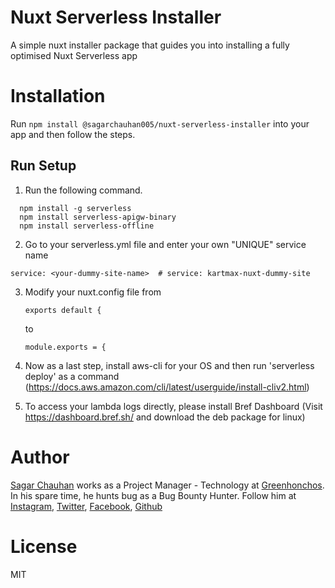 # Nuxt Serverless Installer

A simple nuxt installer package that guides you into installing a fully optimised Nuxt Serverless app

# Installation

Run `npm install @sagarchauhan005/nuxt-serverless-installer` into your app and then follow the steps.

## Run Setup

1. Run the following command.
  ```
    npm install -g serverless
    npm install serverless-apigw-binary
    npm install serverless-offline
  ```

2. Go to your serverless.yml file and enter your own "UNIQUE" service name

```
service: <your-dummy-site-name>  # service: kartmax-nuxt-dummy-site
```
3. Modify your nuxt.config file from 
   ````
   exports default {
   ````
   to
   ````
   module.exports = {
   ````
   
4. Now as a last step, install aws-cli for your OS and then run 'serverless deploy' as a command (https://docs.aws.amazon.com/cli/latest/userguide/install-cliv2.html)
5. To access your lambda logs directly, please install Bref Dashboard (Visit https://dashboard.bref.sh/ and download the deb package for linux)

# Author

[Sagar Chauhan](https://twitter.com/sagarchauhan005) works as a Project Manager - Technology at [Greenhonchos](https://www.greenhonchos.com).
In his spare time, he hunts bug as a Bug Bounty Hunter.
Follow him at [Instagram](https://www.instagram.com/chauhansahab005/), [Twitter](https://twitter.com/chauhansahab005),  [Facebook](https://facebook.com/sagar.chauhan3),
[Github](https://github.com/sagarchauhan005)

# License
MIT
